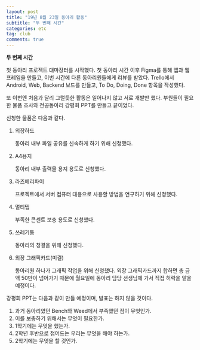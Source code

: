 ```yaml
---
layout: post
title: "19년 8월 23일 동아리 활동"
subtitle: "두 번째 시간"
categories: etc
tag: club
comments: true
---
```




**두 번째 시간**

첫 동아리 프로젝트 대마장터를 시작했다. 첫 동아리 시간 이후 Figma를 통해 앱과 웹 프레임을 만들고, 이번 시간에 다른 동아리원들에게 리뷰를 받았다. Trello에서 Android, Web, Backend 보드를 만들고, To Do, Doing, Done 항목을 작성했다.

또 이번엔 처음과 달리 그럴듯한 활동은 일어나지 않고 서로 개발만 했다. 부원들이 필요한 물품 조사와 전공동아리 강평회 PPT를 만들고 끝이었다.

신청한 물품은 다음과 같다.

1. 외장하드

   동아리 내부 파일 공유를 신속하게 하기 위해 신청했다.

2. A4용지

   동아리 내부 출력물 용지 용도로 신청했다.

3. 라즈베리파이

   프로젝트에서 서버 컴퓨터 대용으로 사용할 방법을 연구하기 위해 신청했다.

4. 멀티탭

   부족한 콘센트 보충 용도로 신청했다.

5. 쓰레기통

   동아리의 청결을 위해 신청했다.

6. 외장 그래픽카드(미결)

   동아리원 하나가 그래픽 작업을 위해 신청했다. 외장 그래픽카드까지 합하면 총 금액 50만이 넘어가기 때문에 월요일에 동아리 담당 선생님께 가서 직접 허락을 맡을 예정이다.



강평회 PPT는 다음과 같이 만들 예정이며, 발표는 하지 않을 것이다.

1. 과거 동아리였던 Bench와 Weed에서 부족했던 점이 무엇인가.
2. 이를 보충하기 위해서는 무엇이 필요한가.
3. 1학기에는 무엇을 했는가.
4. 2학년 후반으로 접어드는 우리는 무엇을 해야 하는가.
5. 2학기에는 무엇을 할 것인가.